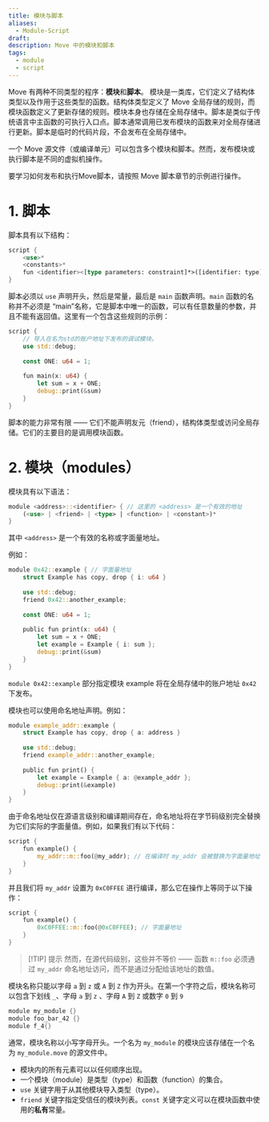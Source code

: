 ```yaml
---
title: 模块与脚本
aliases:
  - Module-Script
draft: 
description: Move 中的模块和脚本
tags:
  - module
  - script
---
```

Move 有两种不同类型的程序：**模块**和**脚本**。
模块是一类库，它们定义了结构体类型以及作用于这些类型的函数。结构体类型定义了 Move 全局存储的规则，而模块函数定义了更新存储的规则。模块本身也存储在全局存储中。脚本是类似于传统语言中主函数的可执行入口点。脚本通常调用已发布模块的函数来对全局存储进行更新。脚本是临时的代码片段，不会发布在全局存储中。

一个 Move 源文件（或编译单元）可以包含多个模块和脚本。然而，发布模块或执行脚本是不同的虚拟机操作。

要学习如何发布和执行Move脚本，请按照 Move 脚本章节的示例进行操作。

# 1. 脚本
脚本具有以下结构：

```rust
script {
    <use>*
    <constants>*
    fun <identifier><[type parameters: constraint]*>([identifier: type]*) <function_body>
}
```


脚本必须以 `use` 声明开头，然后是常量，最后是 `main` 函数声明。`main` 函数的名称并不必须是 “main”名称，它是脚本中唯一的函数，可以有任意数量的参数，并且不能有返回值。这里有一个包含这些规则的示例：

```rust
script {
    // 导入在名为std的账户地址下发布的调试模块。
    use std::debug;
   
    const ONE: u64 = 1;
   
    fun main(x: u64) {
        let sum = x + ONE;
        debug::print(&sum)
    }
}
```

脚本的能力非常有限 —— 它们不能声明友元（friend），结构体类型或访问全局存储。它们的主要目的是调用模块函数。

# 2. 模块（modules）
模块具有以下语法：

```rust
module <address>::<identifier> { // 这里的 <address> 是一个有效的地址
    (<use> | <friend> | <type> | <function> | <constant>)*
}
```

其中 `<address>` 是一个有效的名称或字面量地址。

例如：

```rust
module 0x42::example { // 字面量地址
    struct Example has copy, drop { i: u64 }
   
    use std::debug;
    friend 0x42::another_example;
   
    const ONE: u64 = 1;
   
    public fun print(x: u64) {
        let sum = x + ONE;
        let example = Example { i: sum };
        debug::print(&sum)
    }
}
```

`module 0x42::example` 部分指定模块 example 将在全局存储中的账户地址 `0x42` 下发布。

模块也可以使用命名地址声明。例如：

```rust
module example_addr::example {
    struct Example has copy, drop { a: address }
   
    use std::debug;
    friend example_addr::another_example;
   
    public fun print() {
        let example = Example { a: @example_addr };
        debug::print(&example)
    }
}
```

由于命名地址仅在源语言级别和编译期间存在，命名地址将在字节码级别完全替换为它们实际的字面量值。例如，如果我们有以下代码：

```rust
script {
    fun example() {
        my_addr::m::foo(@my_addr); // 在编译时 my_addr 会被替换为字面量地址
    }
}
```

并且我们将 `my_addr` 设置为 `0xC0FFEE` 进行编译，那么它在操作上等同于以下操作：

```rust
script {
    fun example() {
        0xC0FFEE::m::foo(@0xC0FFEE); // 字面量地址
    }
}
```

>[!TIP] 提示
>然而，在源代码级别，这些并不等价 —— 函数 `m::foo` 必须通过 `my_addr` 命名地址访问，而不是通过分配给该地址的数值。

模块名称只能以字母 `a` 到 `z` 或 `A` 到 `Z` 作为开头。在第一个字符之后，模块名称可以包含下划线 `_`、字母 `a` 到 `z` 、字母 `A` 到 `Z` 或数字 `0` 到 `9`

```rust
module my_module {}
module foo_bar_42 {}
module f_4{}
```

通常，模块名称以小写字母开头。一个名为 `my_module` 的模块应该存储在一个名为 `my_module.move` 的源文件中。

- 模块内的所有元素可以以任何顺序出现。
- 一个模块（module）是类型（type）和函数（function）的集合。
- `use` 关键字用于从其他模块导入类型（type）。
- `friend` 关键字指定受信任的模块列表。`const` 关键字定义可以在模块函数中使用的**私有**常量。